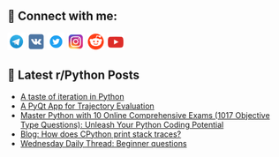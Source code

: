 ## 🔎 Connect with me:
[<img src="https://github.com/bullbesh/bullbesh/blob/main/images/Telegram.png" width="32" height="32" />](https://t.me/bullbesh)
[<img src="https://github.com/bullbesh/bullbesh/blob/main/images/VK.png" width="32" height="32" />](https://vk.com/bullbesh)
[<img src="https://github.com/bullbesh/bullbesh/blob/main/images/Twitter.png" width="32" height="32" />](https://twitter.com/bullbesh1)
[<img src="https://github.com/bullbesh/bullbesh/blob/main/images/Instagram.png" width="32" height="32" />](https://www.instagram.com/bullbesh)
[<img src="https://github.com/bullbesh/bullbesh/blob/main/images/Reddit.png" width="32" height="32" />](https://www.reddit.com/user/bullbesh)
[<img src="https://github.com/bullbesh/bullbesh/blob/main/images/YouTube.png" width="32" height="32" />](https://www.youtube.com/channel/UCtfjRs6uzgq5mfm8S06WTcg)

## 📕 Latest r/Python Posts
<!-- BLOG-POST-LIST:START -->
- [A taste of iteration in Python](https://www.reddit.com/r/Python/comments/153mns3/a_taste_of_iteration_in_python/)
- [A PyQt App for Trajectory Evaluation](https://www.reddit.com/r/Python/comments/153lxxg/a_pyqt_app_for_trajectory_evaluation/)
- [Master Python with 10 Online Comprehensive Exams &lpar;1017 Objective Type Questions&rpar;: Unleash Your Python Coding Potential](https://www.reddit.com/r/Python/comments/153jjs3/master_python_with_10_online_comprehensive_exams/)
- [Blog: How does CPython print stack traces?](https://www.reddit.com/r/Python/comments/153f56y/blog_how_does_cpython_print_stack_traces/)
- [Wednesday Daily Thread: Beginner questions](https://www.reddit.com/r/Python/comments/153ess4/wednesday_daily_thread_beginner_questions/)
<!-- BLOG-POST-LIST:END -->
